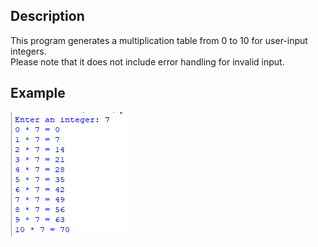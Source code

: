 ## Description
This program generates a multiplication table from 0 to 10 for user-input integers.  
Please note that it does not include error handling for invalid input. 
## Example 
<img src="example.png">
